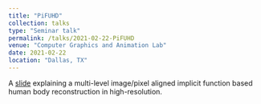```yaml
---
title: "PiFUHD"
collection: talks
type: "Seminar talk"
permalink: /talks/2021-02-22-PiFUHD
venue: "Computer Graphics and Animation Lab"
date: 2021-02-22
location: "Dallas, TX"
---
```


A [slide](https://docs.google.com/presentation/d/1MJO3ob9ZTf_Ha9Jld5RvPzTYuvWqwQtnPEaHnsLWJG8/edit?usp=sharing) explaining a multi-level image/pixel aligned implicit function based human body reconstruction in high-resolution.
